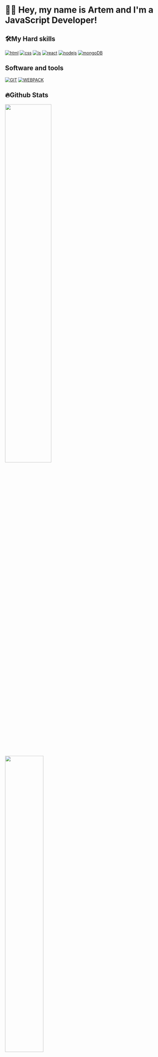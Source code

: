 # 👋🏻 Hey, my name is Artem and I'm a JavaScript Developer!



## 🛠️My Hard skills

[<img src="https://img.shields.io/badge/HTML%20-8448ea.svg?style=for-the-badge&logo=html5" alt="html"/>]()
[<img src="https://img.shields.io/badge/CSS%20-8448ea.svg?style=for-the-badge&logo=css3" alt="css"/>]()
[<img src="https://img.shields.io/badge/JAVASCRIPT%20-8448ea.svg?style=for-the-badge&logo=JavaScript" alt="js"/>]()
[<img src="https://img.shields.io/badge/REACT%20-8448ea.svg?style=for-the-badge&logo=React" alt="react"/>]()
[<img src="https://img.shields.io/badge/Node.JS%20-8448ea.svg?style=for-the-badge&logo=node.js" alt="nodejs"/>]()
[<img src="https://img.shields.io/badge/MongoDB%20-8448ea.svg?style=for-the-badge&logo=mongodb" alt="mongoDB"/>]()

## Software and tools
[<img src="https://img.shields.io/badge/GIT%20-8448ea.svg?style=for-the-badge&logo=git" alt="GIT"/>]()
[<img src="https://img.shields.io/badge/WEBPACK%20-8448ea.svg?style=for-the-badge&logo=webpack" alt="WEBPACK"/>]()


## 🔥Github Stats
<img src="https://github-readme-stats.vercel.app/api?username=goldengidora&include_all_commits=true&show_icons=true&theme=tokyonight" width="55%"/>
<img src="https://github-readme-stats.vercel.app/api/top-langs/?username=goldengidora&layout=compact&theme=tokyonight" width="50%"/>

## ✉️ Contacts
[<img src="https://cdn.jsdelivr.net/gh/devicons/devicon/icons/linkedin/linkedin-original.svg" alt="linkedin" width="45" height="45" />](https://www.linkedin.com/in/goldengidora/)
[<img src="https://cdn-icons-png.flaticon.com/512/2111/2111646.png" alt="telegram" width="45" height="45" />](https://t.me/goldengidora)
